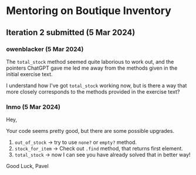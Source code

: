 # Mentoring on Boutique Inventory

## Iteration 2 submitted (5 Mar 2024)

### owenblacker (5 Mar 2024)

The `total_stock` method seemed quite laborious to work out, and the pointers ChatGPT gave me led me away from the methods given in the initial exercise text.

I understand how I've got `total_stock` working now, but is there a way that more closely corresponds to the methods provided in the exercise text?

### Inmo (5 Mar 2024)

Hey,

Your code seems pretty good, but there are some possible upgrades.

1. `out_of_stock` -> try to use `none?` or `empty?` method.
1. `stock_for_item` -> Check out `.find` method, that returns first element.
1. `total_stock` -> now I can see you have already solved that in better way!

Good Luck, Pavel
